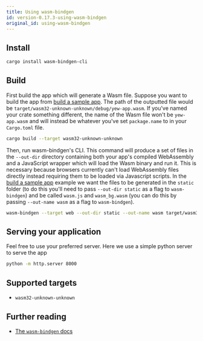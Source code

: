```yaml
---
title: Using wasm-bindgen
id: version-0.17.3-using-wasm-bindgen
original_id: using-wasm-bindgen
---
```


## Install

```bash
cargo install wasm-bindgen-cli
```

## Build

First build the app which will generate a Wasm file. Suppose you want to build the app from
[build a sample app](../build-a-sample-app.md). The path of the outputted file would be
`target/wasm32-unknown-unknown/debug/yew-app.wasm`. If you've named your crate
something different, the name of the Wasm file won't be `yew-app.wasm` and will instead
be whatever you've set `package.name` to in your `Cargo.toml` file.

```bash
cargo build --target wasm32-unknown-unknown
```

Then, run wasm-bindgen's CLI. This command will produce a set of files in the `--out-dir` directory
containing both your app's compiled WebAssembly and a JavaScript wrapper which will load 
the Wasm binary and run it. This is necessary because browsers currently can't load WebAssembly files
directly instead requiring them to be loaded via Javascript scripts. In the [build a sample app](../build-a-sample-app.md) example we want the files to be generated in the `static` folder (to do this you'll need
to pass `--out-dir static` as  a flag to `wasm-bindgen`) and be called `wasm.js` and `wasm_bg.wasm` 
(you can do this by passing `--out-name wasm` as a flag to `wasm-bindgen`).

```bash
wasm-bindgen --target web --out-dir static --out-name wasm target/wasm32-unknown-unknown/debug/appname.wasm --no-typescript
```

## Serving your application

Feel free to use your preferred server. Here we use a simple python server to serve the app

```bash
python -m http.server 8000
```

## Supported targets

* `wasm32-unknown-unknown`
## Further reading
* [The `wasm-bindgen` docs](https://rustwasm.github.io/docs/wasm-bindgen/)
